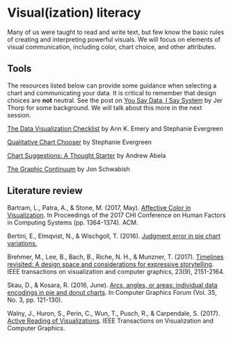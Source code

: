# Visual(ization) literacy #

Many of us were taught to read and write text, but few know the basic rules of creating and interpreting powerful visuals. We will focus on elements of visual communication, including color, chart choice, and other attributes. 

## Tools ##
The resources listed below can provide some guidance when selecting a chart and communicating your data. It is critical to remember that design choices are **not** neutral. See the post on [You Say Data, I Say System](https://hackernoon.com/you-say-data-i-say-system-54e84aa7a421) by Jer Thorp for some background. We will talk about this more in the next session.

[The Data Visualization Checklist](http://annkemery.com/wp-content/uploads/2016/10/DataVizChecklist_May2016.pdf) by Ann K. Emery and Stephanie Evergreen

[Qualitative Chart Chooser](http://stephanieevergreen.com/wp-content/uploads/2016/11/Qualitative-Chooser-2.0.pdf) by Stephanie Evergreen

[Chart Suggestions: A Thought Starter](http://extremepresentation.typepad.com/files/choosing-a-good-chart-09.pdf) by Andrew Abela

[The Graphic Continuum](https://policyviz.com/2014/09/09/graphic-continuum/) by Jon Schwabish

## Literature review ##
Bartram, L., Patra, A., & Stone, M. (2017, May). [Affective Color in Visualization](https://research.tableau.com/sites/default/files/Affective%20Color%20CHI%202017.pdf). In Proceedings of the 2017 CHI Conference on Human Factors in Computing Systems (pp. 1364-1374). ACM.

Bertini, E., Elmqvist, N., & Wischgoll, T. (2016). [Judgment error in pie chart variations.](https://pdfs.semanticscholar.org/0274/813eabbb43b625f085735dfbce5031d726bf.pdf)

Brehmer, M., Lee, B., Bach, B., Riche, N. H., & Munzner, T. (2017). [Timelines revisited: A design space and considerations for expressive storytelling](https://timelinesrevisited.github.io/). IEEE transactions on visualization and computer graphics, 23(9), 2151-2164.

Skau, D., & Kosara, R. (2016, June). [Arcs, angles, or areas: individual data encodings in pie and donut charts](https://research.tableau.com/sites/default/files/Skau-EuroVis-2016.pdf). In Computer Graphics Forum (Vol. 35, No. 3, pp. 121-130).

Walny, J., Huron, S., Perin, C., Wun, T., Pusch, R., & Carpendale, S. (2017). [Active Reading of Visualizations](http://ieeexplore.ieee.org/abstract/document/8017606/?reload=true). IEEE Transactions on Visualization and Computer Graphics.
